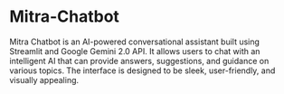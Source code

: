 # Mitra-Chatbot
Mitra Chatbot is an AI-powered conversational assistant built using Streamlit and Google Gemini 2.0 API. It allows users to chat with an intelligent AI that can provide answers, suggestions, and guidance on various topics. The interface is designed to be sleek, user-friendly, and visually appealing.
